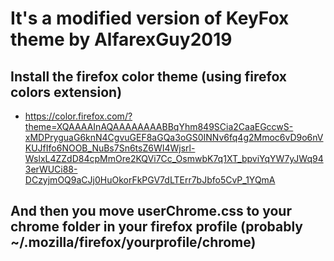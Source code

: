 # It's a modified version of KeyFox theme by AlfarexGuy2019

## Install the firefox color theme (using firefox colors extension)

* https://color.firefox.com/?theme=XQAAAAInAQAAAAAAAABBqYhm849SCia2CaaEGccwS-xMDPryguaG6knN4CgvuGEF8aGQa3oGS0INNv6fq4g2Mmoc6vD9o6nVKUJfIfo6NOOB_NuBs7Sn6tsZ6WI4Wjsrl-WslxL4ZZdD84cpMmOre2KQVi7Cc_OsmwbK7q1XT_bpviYqYW7yJWq943erWUCi88-DCzyjmOQ9aCJj0HuOkorFkPGV7dLTErr7bJbfo5CvP_1YQmA


## And then you move userChrome.css to your chrome folder in your firefox profile (probably ~/.mozilla/firefox/yourprofile/chrome)

